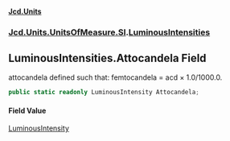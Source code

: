 #### [Jcd.Units](index.md 'index')

### [Jcd.Units.UnitsOfMeasure.SI](Jcd.Units.UnitsOfMeasure.SI.md 'Jcd.Units.UnitsOfMeasure.SI').[LuminousIntensities](LuminousIntensities.md 'Jcd.Units.UnitsOfMeasure.SI.LuminousIntensities')

## LuminousIntensities.Attocandela Field

attocandela defined such that: femtocandela = acd × 1.0/1000.0.

```csharp
public static readonly LuminousIntensity Attocandela;
```

#### Field Value

[LuminousIntensity](LuminousIntensity.md 'Jcd.Units.UnitTypes.LuminousIntensity')